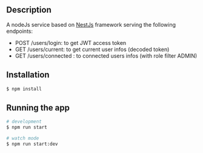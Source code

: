 ## Description

A nodeJs service based on [NestJs](https://github.com/nestjs/nest) framework serving the following endpoints:

- POST /users/login: to get JWT access token
- GET /users/current: to get current user infos (decoded token)
- GET /users/connected : to connected users infos (with role filter ADMIN)

## Installation

```bash
$ npm install
```

## Running the app

```bash
# development
$ npm run start

# watch mode
$ npm run start:dev
```
